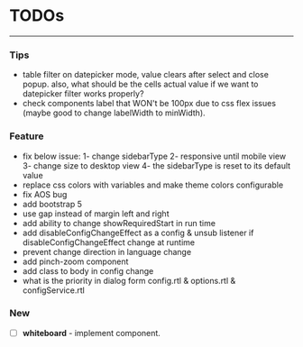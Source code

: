 # TODOs

---

### Tips

- table filter on datepicker mode, value clears after select and close popup. also, what should be the cells actual
  value if we want to datepicker filter works properly?
- check components label that WON't be 100px due to css flex issues (maybe good to change labelWidth to minWidth).

### Feature

- fix below issue: 
  1- change sidebarType
  2- responsive until mobile view
  3- change size to desktop view
  4- the sidebarType is reset to its default value 
- replace css colors with variables and make theme colors configurable
- fix AOS bug
- add bootstrap 5
- use gap instead of margin left and right
- add ability to change showRequiredStart in run time
- add disableConfigChangeEffect as a config & unsub listener if disableConfigChangeEffect change at runtime
- prevent change direction in language change
- add pinch-zoom component
- add class to body in config change
- what is the priority in dialog form config.rtl & options.rtl & configService.rtl
### New

- [ ] **whiteboard** - implement component.
